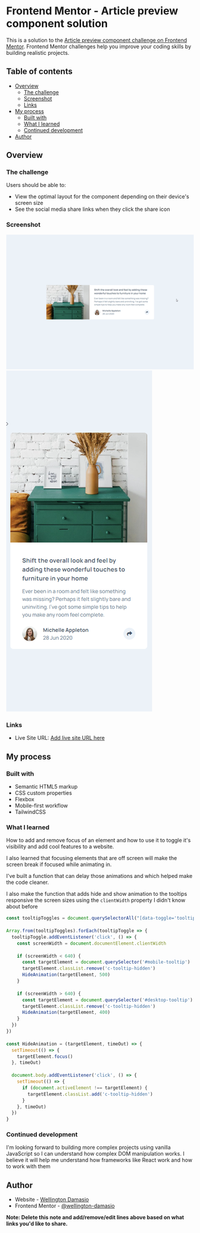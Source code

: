 # Frontend Mentor - Article preview component solution

This is a solution to the [Article preview component challenge on Frontend Mentor](https://www.frontendmentor.io/challenges/article-preview-component-dYBN_pYFT). Frontend Mentor challenges help you improve your coding skills by building realistic projects. 

## Table of contents

- [Overview](#overview)
  - [The challenge](#the-challenge)
  - [Screenshot](#screenshot)
  - [Links](#links)
- [My process](#my-process)
  - [Built with](#built-with)
  - [What I learned](#what-i-learned)
  - [Continued development](#continued-development)
- [Author](#author)

## Overview

### The challenge

Users should be able to:

- View the optimal layout for the component depending on their device's screen size
- See the social media share links when they click the share icon

### Screenshot

![](./screenshots/article-preview-card-desktop.png)
![](./screenshots/article-preview-card-mobile.png)

### Links

- Live Site URL: [Add live site URL here](https://your-live-site-url.com)

## My process

### Built with

- Semantic HTML5 markup
- CSS custom properties
- Flexbox
- Mobile-first workflow
- TailwindCSS

### What I learned

How to add and remove focus of an element and how to use it to toggle it's visibility and add cool features to a website.

I also learned that focusing elements that are off screen will make the screen break if focused while animating in.

I've built a function that can delay those animations and which helped make the code cleaner.

I also make the function that adds hide and show animation to the tooltips responsive the screen sizes using the `clientWidth` property  I didn't know about before

```js
const tooltipToggles = document.querySelectorAll("[data-toggle='tooltip']")

Array.from(tooltipToggles).forEach(tooltipToggle => {
  tooltipToggle.addEventListener('click', () => {
    const screenWidth = document.documentElement.clientWidth

    if (screenWidth < 640) {
      const targetElement = document.querySelector('#mobile-tooltip')
      targetElement.classList.remove('c-tooltip-hidden')
      HideAnimation(targetElement, 500)
    }

    if (screenWidth > 640) {
      const targetElement = document.querySelector('#desktop-tooltip')
      targetElement.classList.remove('c-tooltip-hidden')
      HideAnimation(targetElement, 400)
    }
  })
})

const HideAnimation = (targetElement, timeOut) => {
  setTimeout(() => {
    targetElement.focus()
  }, timeOut)

  document.body.addEventListener('click', () => {
    setTimeout(() => {
      if (document.activeElement !== targetElement) {
        targetElement.classList.add('c-tooltip-hidden')
      }
    }, timeOut)
  })
}
```

### Continued development

I'm looking forward to building more complex projects using vanilla JavaScript so I can understand how complex DOM manipulation works. I believe it will help me understand how frameworks like React work and how to work with them

## Author

- Website - [Wellington Damasio](https://wellington-damasio.com)
- Frontend Mentor - [@wellington-damasio](https://www.frontendmentor.io/profile/wellington-damasio)

**Note: Delete this note and add/remove/edit lines above based on what links you'd like to share.**

